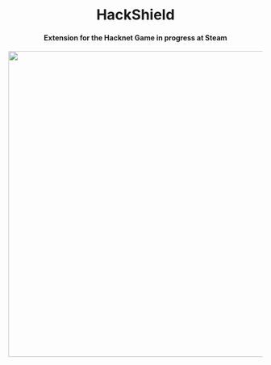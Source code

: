 <h1 align="center">HackShield</h1>  
<h4 align="center">Extension for the Hacknet Game in progress at Steam</h4>
<p align="center">
  <img src="https://raw.githubusercontent.com/tanjilk/HackShield/master/Logo.png" width="606" height="606">
</p>

